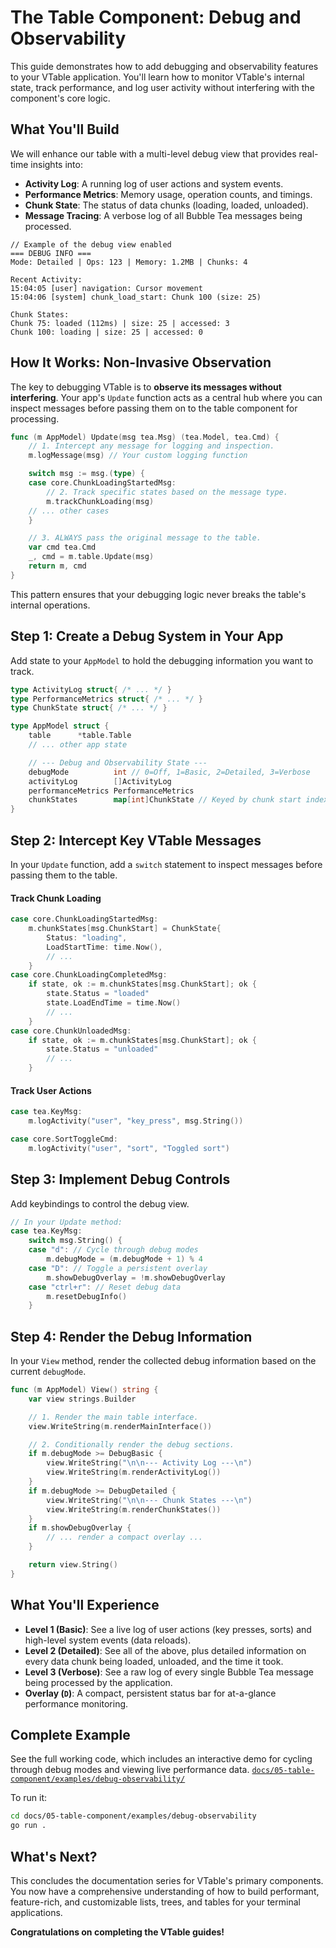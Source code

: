 # The Table Component: Debug and Observability

This guide demonstrates how to add debugging and observability features to your VTable application. You'll learn how to monitor VTable's internal state, track performance, and log user activity without interfering with the component's core logic.

## What You'll Build

We will enhance our table with a multi-level debug view that provides real-time insights into:
-   **Activity Log**: A running log of user actions and system events.
-   **Performance Metrics**: Memory usage, operation counts, and timings.
-   **Chunk State**: The status of data chunks (loading, loaded, unloaded).
-   **Message Tracing**: A verbose log of all Bubble Tea messages being processed.

```text
// Example of the debug view enabled
=== DEBUG INFO ===
Mode: Detailed | Ops: 123 | Memory: 1.2MB | Chunks: 4

Recent Activity:
15:04:05 [user] navigation: Cursor movement
15:04:06 [system] chunk_load_start: Chunk 100 (size: 25)

Chunk States:
Chunk 75: loaded (112ms) | size: 25 | accessed: 3
Chunk 100: loading | size: 25 | accessed: 0
```

## How It Works: Non-Invasive Observation

The key to debugging VTable is to **observe its messages without interfering**. Your app's `Update` function acts as a central hub where you can inspect messages before passing them on to the table component for processing.

```go
func (m AppModel) Update(msg tea.Msg) (tea.Model, tea.Cmd) {
    // 1. Intercept any message for logging and inspection.
    m.logMessage(msg) // Your custom logging function

    switch msg := msg.(type) {
    case core.ChunkLoadingStartedMsg:
        // 2. Track specific states based on the message type.
        m.trackChunkLoading(msg)
    // ... other cases
    }

    // 3. ALWAYS pass the original message to the table.
    var cmd tea.Cmd
    _, cmd = m.table.Update(msg)
    return m, cmd
}
```
This pattern ensures that your debugging logic never breaks the table's internal operations.

## Step 1: Create a Debug System in Your App

Add state to your `AppModel` to hold the debugging information you want to track.

```go
type ActivityLog struct{ /* ... */ }
type PerformanceMetrics struct{ /* ... */ }
type ChunkState struct{ /* ... */ }

type AppModel struct {
	table      *table.Table
	// ... other app state

	// --- Debug and Observability State ---
	debugMode          int // 0=Off, 1=Basic, 2=Detailed, 3=Verbose
	activityLog        []ActivityLog
	performanceMetrics PerformanceMetrics
	chunkStates        map[int]ChunkState // Keyed by chunk start index
}
```

## Step 2: Intercept Key VTable Messages

In your `Update` function, add a `switch` statement to inspect messages before passing them to the table.

#### Track Chunk Loading
```go
case core.ChunkLoadingStartedMsg:
    m.chunkStates[msg.ChunkStart] = ChunkState{
        Status: "loading",
        LoadStartTime: time.Now(),
        // ...
    }
case core.ChunkLoadingCompletedMsg:
    if state, ok := m.chunkStates[msg.ChunkStart]; ok {
        state.Status = "loaded"
        state.LoadEndTime = time.Now()
        // ...
    }
case core.ChunkUnloadedMsg:
    if state, ok := m.chunkStates[msg.ChunkStart]; ok {
        state.Status = "unloaded"
        // ...
    }
```

#### Track User Actions
```go
case tea.KeyMsg:
    m.logActivity("user", "key_press", msg.String())

case core.SortToggleCmd:
    m.logActivity("user", "sort", "Toggled sort")
```

## Step 3: Implement Debug Controls

Add keybindings to control the debug view.

```go
// In your Update method:
case tea.KeyMsg:
    switch msg.String() {
    case "d": // Cycle through debug modes
        m.debugMode = (m.debugMode + 1) % 4
    case "D": // Toggle a persistent overlay
        m.showDebugOverlay = !m.showDebugOverlay
    case "ctrl+r": // Reset debug data
        m.resetDebugInfo()
    }
```

## Step 4: Render the Debug Information

In your `View` method, render the collected debug information based on the current `debugMode`.

```go
func (m AppModel) View() string {
	var view strings.Builder

	// 1. Render the main table interface.
	view.WriteString(m.renderMainInterface())

	// 2. Conditionally render the debug sections.
	if m.debugMode >= DebugBasic {
		view.WriteString("\n\n--- Activity Log ---\n")
		view.WriteString(m.renderActivityLog())
	}
	if m.debugMode >= DebugDetailed {
		view.WriteString("\n\n--- Chunk States ---\n")
		view.WriteString(m.renderChunkStates())
	}
	if m.showDebugOverlay {
		// ... render a compact overlay ...
	}

	return view.String()
}
```

## What You'll Experience

-   **Level 1 (Basic)**: See a live log of user actions (key presses, sorts) and high-level system events (data reloads).
-   **Level 2 (Detailed)**: See all of the above, plus detailed information on every data chunk being loaded, unloaded, and the time it took.
-   **Level 3 (Verbose)**: See a raw log of every single Bubble Tea message being processed by the application.
-   **Overlay (`D`)**: A compact, persistent status bar for at-a-glance performance monitoring.

## Complete Example

See the full working code, which includes an interactive demo for cycling through debug modes and viewing live performance data.
[`docs/05-table-component/examples/debug-observability/`](examples/debug-observability/)

To run it:
```bash
cd docs/05-table-component/examples/debug-observability
go run .
```

## What's Next?

This concludes the documentation series for VTable's primary components. You now have a comprehensive understanding of how to build performant, feature-rich, and customizable lists, trees, and tables for your terminal applications.

**Congratulations on completing the VTable guides!** 
